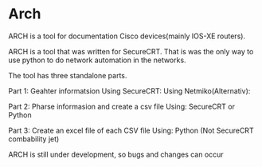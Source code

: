 # Arch
ARCH is a tool for documentation Cisco devices(mainly IOS-XE routers). 

ARCH is a tool that was written for SecureCRT. That is was the only way to use python to do network automation in the networks. 
 

The tool has three standalone parts.

Part 1: Geahter informatsion
Using SecureCRT:
Using Netmiko(Alternativ):  

Part 2: Pharse informasion and create a csv file
Using: SecureCRT or Python

Part 3: Create an excel file of each CSV file 
Using:  Python (Not SecureCRT combability jet)


ARCH  is still under development, so bugs and changes can occur 

